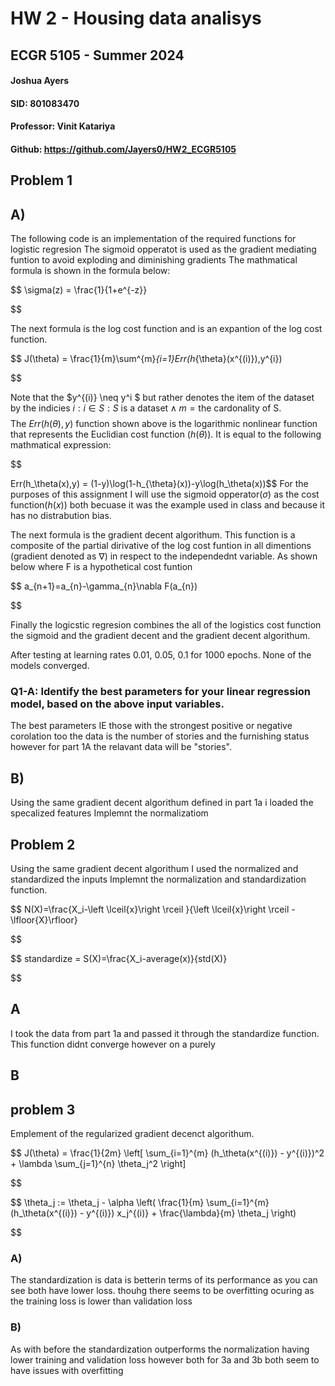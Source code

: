# HW 2 - Housing data analisys

## ECGR 5105 - Summer 2024

#### Joshua Ayers

#### SID: 801083470

#### Professor: Vinit Katariya

#### Github: https://github.com/Jayers0/HW2_ECGR5105

## Problem 1

## A)

The following code is an implementation of the required functions for logistic regresion
The sigmoid opperatot is used as the gradient mediating funtion to avoid exploding and diminishing gradients
The mathmatical formula is shown in the formula below: 

$$
\sigma(z) = \frac{1}{1+e^{-z}}

$$


The next formula is the log cost function and is an expantion of the log cost function. 

$$
J(\theta) = \frac{1}{m}\sum^{m}_{i=1}Err(h_{\theta}(x^{(i)}),y^{i})

$$


Note that the $y^{(i)} \neq y^i $ but rather denotes the item of the dataset by the indicies $i:i\in S : S \text{ is a dataset} \land m =\text{the cardonality of S}$. 
$$
$$
The $Err(h(\theta),y)$ function shown above is the logarithmic nonlinear function that represents the Euclidian cost function ($h(\theta)$).
It is equal to the following mathmatical expression:

$$

Err(h_\theta(x),y) = (1-y)\log(1-h_{\theta}(x))-y\log(h_\theta(x))$$
For the purposes of this assignment I will use the sigmoid opperator($\sigma$) as the cost function($h(x)$) both becuase it was the example used in class and because it has no distrabution bias.

The next formula is the gradient decent algorithum. This function is a composite of the partial dirivative of the log cost funtion in all dimentions ($\text{gradient denoted as }\nabla$) in respect to the independednt variable. As shown below where F is a hypothetical cost funtion

$$
a_{n+1}=a_{n}-\gamma_{n}\nabla F(a_{n})

$$

Finally the logicstic regresion combines the all of the logistics cost function the sigmoid and the gradient decent and the gradient decent algorithum.

After testing at learning rates 0.01, 0.05, 0.1 for 1000 epochs. None of the models converged.

### Q1-A: Identify the best parameters for your linear regression model, based on the above input variables. 
The best parameters IE those with the strongest positive or negative corolation too the data is the number of stories and the furnishing status however for part 1A the relavant data will be "stories".

## B)

Using the same gradient decent algorithum defined in part 1a i loaded the specalized features
Implemnt the normalizatiom

## Problem 2

Using the same gradient decent algorithum I used the normalized and standardized the inputs
Implemnt the normalization and standardization function.

$$
N(X)=\frac{X_i-\left \lceil{x}\right \rceil }{\left \lceil{x}\right \rceil - \lfloor{X}\rfloor}

$$

$$
standardize = S(X)=\frac{X_i-average(x)}{std(X)}

$$

## A

I took the data from part 1a and passed it through the standardize function. This function didnt converge however on a purely 

## B


## problem 3

Emplement of the regularized gradient decenct algorithum.

$$
J(\theta) = \frac{1}{2m} \left[ \sum_{i=1}^{m} (h_\theta(x^{(i)}) - y^{(i)})^2 + \lambda \sum_{j=1}^{n} \theta_j^2 \right]

$$

$$
\theta_j := \theta_j - \alpha \left( \frac{1}{m} \sum_{i=1}^{m} (h_\theta(x^{(i)}) - y^{(i)}) x_j^{(i)} + \frac{\lambda}{m} \theta_j \right)

$$

### A)

The standardization is data is betterin terms of its performance as you can see both have lower loss. thouhg there seems to be overfitting ocuring as the training loss is lower than validation loss

### B)

As with before the standardization outperforms the normalization having lower training and validation loss however both for 3a and 3b both seem to have issues with overfitting
